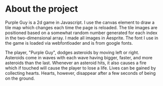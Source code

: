# About the project

Purple Guy is a 2d game in Javascript. I use the canvas element to draw a tile map which changes each time the page is reloaded. The tile images are positioned based on a somewhat random number generated for each index in the two-dimensional array. I made all images in Aesprite. The font I use in the game is loaded via webfontloader and is from google fonts.

The player, "Purple Guy", dodges asteroids by moving left or right. Asteroids come in waves with each wave having bigger, faster, and more asteroids than the last. Whenever an asteroid hits, it also causes a fire which if touched will cause the player to lose a life. Lives can be gained by collecting hearts. Hearts, however, disappear after a few seconds of being on the ground.
